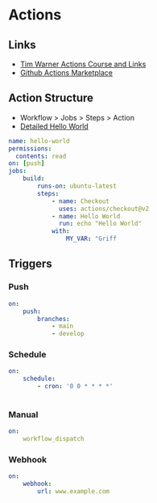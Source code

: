 # Actions

## Links

* [Tim Warner Actions Course and Links](https://github.com/timothywarner/actions-cert-prep)
* [Github Actions Marketplace](https://github.com/marketplace?type=actions)

## Action Structure

* Workflow > Jobs > Steps > Action
* [Detailed Hello World](hello-world.yml)

```yaml
name: hello-world
permissions:
  contents: read
on: [push]
jobs:
    build:
        runs-on: ubuntu-latest
        steps:
            - name: Checkout
              uses: actions/checkout@v2
            - name: Hello World
              run: echo "Hello World"
            with:
                MY_VAR: "Griff
```

## Triggers

### Push

```yaml
on:
    push:
        branches:
            - main
            - develop
```

### Schedule

```yaml
on:
    schedule:
        - cron: '0 0 * * * *'
        
```

### Manual

```yaml
on:
    workflow_dispatch
```

### Webhook

```yaml
on:
    webhook:
        url: www.example.com
```
